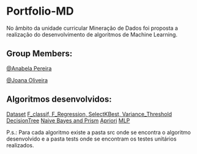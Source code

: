 # Portfolio-MD
No âmbito da unidade curricular Mineração de Dados foi proposta a realização do desenvolvimento de algoritmos de Machine Learning. 

## Group Members:
[@Anabela Pereira](https://github.com/alpereirinha)

[@Joana Oliveira](https://github.com/joanaaVO)

## Algoritmos desenvolvidos:
[Dataset](https://github.com/joanaaVO/Portfolio-MD/tree/main/TPC1)
[F_classif, F_Regression, SelectKBest, Variance_Threshold](https://github.com/joanaaVO/Portfolio-MD/tree/main/TPC2)
[DecisionTree](https://github.com/joanaaVO/Portfolio-MD/tree/main/TPC3)
[Naive Bayes and Prism](https://github.com/joanaaVO/Portfolio-MD/tree/main/TPC4)
[Apriori](https://github.com/joanaaVO/Portfolio-MD/tree/main/TPC5)
[MLP](https://github.com/joanaaVO/Portfolio-MD/tree/main/TPC6)

P.s.: Para cada algoritmo existe a pasta src onde se encontra o algoritmo desenvolvido e a pasta tests onde se encontram os testes unitários realizados.
